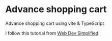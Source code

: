# Advance shopping cart

Advance shopping cart using vite & TypeScript

I follow this tutorial from [Web Dev Simplified](https://youtu.be/lATafp15HWA "How To Create An Advanced Shopping Cart With React and TypeScript").
